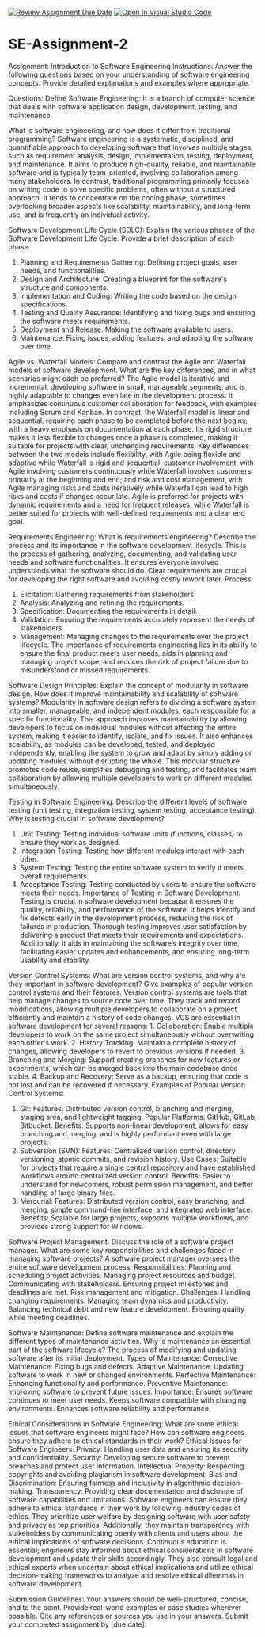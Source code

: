 [![Review Assignment Due Date](https://classroom.github.com/assets/deadline-readme-button-24ddc0f5d75046c5622901739e7c5dd533143b0c8e959d652212380cedb1ea36.svg)](https://classroom.github.com/a/-ucQIGTc)
[![Open in Visual Studio Code](https://classroom.github.com/assets/open-in-vscode-718a45dd9cf7e7f842a935f5ebbe5719a5e09af4491e668f4dbf3b35d5cca122.svg)](https://classroom.github.com/online_ide?assignment_repo_id=15193937&assignment_repo_type=AssignmentRepo)
# SE-Assignment-2
Assignment: Introduction to Software Engineering
Instructions:
Answer the following questions based on your understanding of software engineering concepts. Provide detailed explanations and examples where appropriate.

Questions:
Define Software Engineering:
It is a branch of computer science that deals with software application design, development, testing, and maintenance.

What is software engineering, and how does it differ from traditional programming?
Software engineering is a systematic, disciplined, and quantifiable approach to developing software that involves multiple stages such as requirement analysis, design, implementation, testing, deployment, and maintenance. It aims to produce high-quality, reliable, and maintainable software and is typically team-oriented, involving collaboration among many stakeholders. In contrast, traditional programming primarily focuses on writing code to solve specific problems, often without a structured approach. It tends to concentrate on the coding phase, sometimes overlooking broader aspects like scalability, maintainability, and long-term use, and is frequently an individual activity.

Software Development Life Cycle (SDLC):
Explain the various phases of the Software Development Life Cycle. Provide a brief description of each phase.
1. Planning and Requirements Gathering: Defining project goals, user needs, and functionalities.
2. Design and Architecture: Creating a blueprint for the software's structure and components.
3. Implementation and Coding: Writing the code based on the design specifications.
4. Testing and Quality Assurance: Identifying and fixing bugs and ensuring the software meets requirements.
5. Deployment and Release: Making the software available to users.
6. Maintenance: Fixing issues, adding features, and adapting the software over time.

Agile vs. Waterfall Models:
Compare and contrast the Agile and Waterfall models of software development. What are the key differences, and in what scenarios might each be preferred?
The Agile model is iterative and incremental, developing software in small, manageable segments, and is highly adaptable to changes even late in the development process. It emphasizes continuous customer collaboration for feedback, with examples including Scrum and Kanban. In contrast, the Waterfall model is linear and sequential, requiring each phase to be completed before the next begins, with a heavy emphasis on documentation at each phase. Its rigid structure makes it less flexible to changes once a phase is completed, making it suitable for projects with clear, unchanging requirements.
Key differences between the two models include flexibility, with Agile being flexible and adaptive while Waterfall is rigid and sequential; customer involvement, with Agile involving customers continuously while Waterfall involves customers primarily at the beginning and end; and risk and cost management, with Agile managing risks and costs iteratively while Waterfall can lead to high risks and costs if changes occur late. Agile is preferred for projects with dynamic requirements and a need for frequent releases, while Waterfall is better suited for projects with well-defined requirements and a clear end goal.

Requirements Engineering:
What is requirements engineering? Describe the process and its importance in the software development lifecycle.
This is the process of gathering, analyzing, documenting, and validating user needs and software functionalities. It ensures everyone involved understands what the software should do.  Clear requirements are crucial for developing the right software and avoiding costly rework later.
Process:
  1. Elicitation: Gathering requirements from stakeholders.
  2. Analysis: Analyzing and refining the requirements.
  3. Specification: Documenting the requirements in detail.
  4. Validation: Ensuring the requirements accurately represent the needs of stakeholders.
  5. Management: Managing changes to the requirements over the project lifecycle.
The importance of requirements engineering lies in its ability to ensure the final product meets user needs, aids in planning and managing project scope, and reduces the risk of project failure due to misunderstood or missed requirements.

Software Design Principles:
Explain the concept of modularity in software design. How does it improve maintainability and scalability of software systems?
Modularity in software design refers to dividing a software system into smaller, manageable, and independent modules, each responsible for a specific functionality. This approach improves maintainability by allowing developers to focus on individual modules without affecting the entire system, making it easier to identify, isolate, and fix issues. It also enhances scalability, as modules can be developed, tested, and deployed independently, enabling the system to grow and adapt by simply adding or updating modules without disrupting the whole. This modular structure promotes code reuse, simplifies debugging and testing, and facilitates team collaboration by allowing multiple developers to work on different modules simultaneously.

Testing in Software Engineering:
Describe the different levels of software testing (unit testing, integration testing, system testing, acceptance testing). Why is testing crucial in software development?
1. Unit Testing: Testing individual software units (functions, classes) to ensure they work as designed.
2. Integration Testing: Testing how different modules interact with each other.
3. System Testing: Testing the entire software system to verify it meets overall requirements.
4. Acceptance Testing: Testing conducted by users to ensure the software meets their needs.
Importance of Testing in Software Development:
Testing is crucial in software development because it ensures the quality, reliability, and performance of the software. It helps identify and fix defects early in the development process, reducing the risk of failures in production. Thorough testing improves user satisfaction by delivering a product that meets their requirements and expectations. Additionally, it aids in maintaining the software’s integrity over time, facilitating easier updates and enhancements, and ensuring long-term usability and stability.

Version Control Systems:
What are version control systems, and why are they important in software development? Give examples of popular version control systems and their features.
Version control systems are tools that help manage changes to source code over time. They track and record modifications, allowing multiple developers to collaborate on a project efficiently and maintain a history of code changes. VCS are essential in software development for several reasons:
    1. Collaboration: Enable multiple developers to work on the same project simultaneously without overwriting each other's work.
    2. History Tracking: Maintain a complete history of changes, allowing developers to revert to previous versions if needed.
    3. Branching and Merging: Support creating branches for new features or experiments, which can be merged back into the main codebase once stable.
    4. Backup and Recovery: Serve as a backup, ensuring that code is not lost and can be recovered if necessary.
Examples of Popular Version Control Systems:
1. Git:
Features: Distributed version control, branching and merging, staging area, and lightweight tagging.
Popular Platforms: GitHub, GitLab, Bitbucket.
Benefits: Supports non-linear development, allows for easy branching and merging, and is highly performant even with large projects.
2. Subversion (SVN):
Features: Centralized version control, directory versioning, atomic commits, and revision history.
Use Cases: Suitable for projects that require a single central repository and have established workflows around centralized version control.
Benefits: Easier to understand for newcomers, robust permission management, and better handling of large binary files.
3. Mercurial:
Features: Distributed version control, easy branching, and merging, simple command-line interface, and integrated web interface.
Benefits: Scalable for large projects, supports multiple workflows, and provides strong support for Windows.

Software Project Management:
Discuss the role of a software project manager. What are some key responsibilities and challenges faced in managing software projects?
A software project manager oversees the entire software development process.
Responsibilities:
    Planning and scheduling project activities.
    Managing project resources and budget.
    Communicating with stakeholders.
    Ensuring project milestones and deadlines are met.
    Risk management and mitigation.
Challenges:
    Handling changing requirements.
    Managing team dynamics and productivity.
    Balancing technical debt and new feature development.
    Ensuring quality while meeting deadlines.

Software Maintenance:
Define software maintenance and explain the different types of maintenance activities. Why is maintenance an essential part of the software lifecycle?
The process of modifying and updating software after its initial deployment.
Types of Maintenance:
  Corrective Maintenance: Fixing bugs and defects.
  Adaptive Maintenance: Updating software to work in new or changed environments.
  Perfective Maintenance: Enhancing functionality and performance.
  Preventive Maintenance: Improving software to prevent future issues.
Importance:
  Ensures software continues to meet user needs.
  Keeps software compatible with changing environments.
  Enhances software reliability and performance.

Ethical Considerations in Software Engineering:
What are some ethical issues that software engineers might face? How can software engineers ensure they adhere to ethical standards in their work?
Ethical Issues for Software Engineers:
  Privacy: Handling user data and ensuring its security and confidentiality.
  Security: Developing secure software to prevent breaches and protect user information.
  Intellectual Property: Respecting copyrights and avoiding plagiarism in software development.
  Bias and Discrimination: Ensuring fairness and inclusivity in algorithmic decision-making.
  Transparency: Providing clear documentation and disclosure of software capabilities and limitations.
Software engineers can ensure they adhere to ethical standards in their work by following industry codes of ethics. They prioritize user welfare by designing software with user safety and privacy as top priorities. Additionally, they maintain transparency with stakeholders by communicating openly with clients and users about the ethical implications of software decisions. Continuous education is essential; engineers stay informed about ethical considerations in software development and update their skills accordingly. They also consult legal and ethical experts when uncertain about ethical implications and utilize ethical decision-making frameworks to analyze and resolve ethical dilemmas in software development.


Submission Guidelines:
Your answers should be well-structured, concise, and to the point.
Provide real-world examples or case studies wherever possible.
Cite any references or sources you use in your answers.
Submit your completed assignment by [due date].
